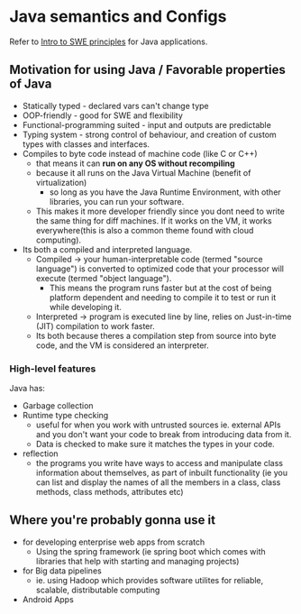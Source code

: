 # Java semantics and Configs

Refer to [Intro to SWE principles](https://github.com/Zypperman/xiandan/blob/main/04%20CS%20Lore/Software%20Engineering%20Principles/SWE%20Intro.md) for Java applications.

## Motivation for using Java / Favorable properties of Java

- Statically typed - declared vars can't change type
- OOP-friendly - good for SWE and flexibility
- Functional-programming suited - input and outputs are predictable
- Typing system - strong control of behaviour, and creation of custom types with classes and interfaces.
- Compiles to byte code instead of machine code (like C or C++)
    - that means it can **run on any OS without recompiling**
    - because it all runs on the Java Virtual Machine (benefit of virtualization)
        - so long as you have the Java Runtime Environment, with other libraries, you can run your software.
    - This makes it more developer friendly since you dont need to write the same thing for diff machines. If it works on the VM, it works everywhere(this is also a common theme found with cloud computing).
- Its both a compiled and interpreted language.
    - Compiled &#8594; your human-interpretable code (termed "source language") is converted to optimized code that your processor will execute (termed "object language").
        - This means the program runs faster but at the cost of being platform dependent and needing to compile it to test or run it while developing it.
    - Interpreted &#8594; program is executed line by line, relies on Just-in-time (JIT) compilation to work faster.
    - Its both because theres a compilation step from source into byte code, and the VM is considered an interpreter.

### High-level features

Java has:

- Garbage collection
- Runtime type checking
    - useful for when you work with untrusted sources ie. external APIs and you don't want your code to break from introducing data from it.
    - Data is checked to make sure it matches the types in your code. 
- reflection
    - the programs you write have ways to access and manipulate class information about themselves, as part of inbuilt functionality (ie you can list and display the names of all the members in a class, class methods, class methods, attributes etc)

## Where you're probably gonna use it

- for developing enterprise web apps from scratch
    - Using the spring framework (ie spring boot which comes with libraries that help with starting and managing projects)
- for Big data pipelines
    - ie. using Hadoop which provides software utilites for reliable, scalable, distributable computing
- Android Apps
